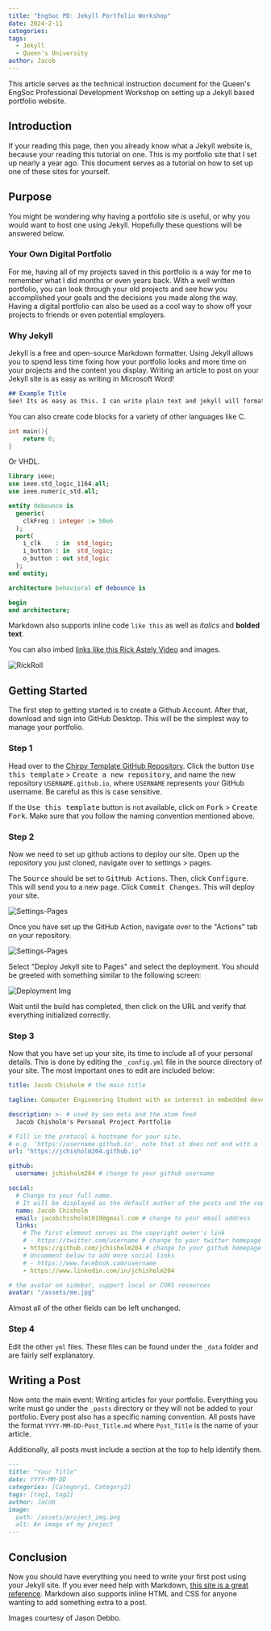 ```yaml
---
title: "EngSoc PD: Jekyll Portfolio Workshop"
date: 2024-2-11
categories:
tags:
  - Jekyll
  - Queen's University
author: Jacob
---
```


This article serves as the technical instruction document for the Queen's EngSoc Professional Development Workshop on setting up a Jekyll based portfolio website.

## Introduction
If your reading this page, then you already know what a Jekyll website is, because your reading this tutorial on one. This is my portfolio site that I set up nearly a year ago. This document serves as a tutorial on how to set up one of these sites for yourself.

## Purpose
You might be wondering why having a portfolio site is useful, or why you would want to host one using Jekyll. Hopefully these questions will be answered below.

### Your Own Digital Portfolio
For me, having all of my projects saved in this portfolio is a way for me to remember what I did months or even years back. With a well written portfolio, you can look through your old projects and see how you accomplished your goals and the decisions you made along the way. Having a digital portfolio can also be used as a cool way to show off your projects to friends or even potential employers.

### Why Jekyll
Jekyll is a free and open-source Markdown formatter. Using Jekyll allows you to spend less time fixing how your portfolio looks and more time on your projects and the content you display. Writing an article to post on your Jekyll site is as easy as writing in Microsoft Word!
```md
## Example Title
See! Its as easy as this. I can write plain text and jekyll will format this into a code block.
```
You can also create code blocks for a variety of other languages like C.

```c
int main(){
    return 0;
}
```

Or VHDL.

```vhdl
library ieee;
use ieee.std_logic_1164.all;
use ieee.numeric_std.all;

entity debounce is
  generic(
    clkFreq : integer := 50e6
  );
  port(
    i_clk    : in  std_logic;
    i_button : in  std_logic;
    o_button : out std_logic
  );
end entity;

architecture behavioral of debounce is

begin
end architecture;
```

Markdown also supports inline code `like this` as well as *italics* and **bolded text**.

You can also imbed [links like this Rick Astely Video](https://www.youtube.com/watch?v=dQw4w9WgXcQ) and images.

![RickRoll](https://i.insider.com/602ee9ced3ad27001837f2ac?width=700)

## Getting Started
The first step to getting started is to create a Github Account. After that, download and sign into GitHub Desktop. This will be the simplest way to manage your portfolio.

### Step 1
Head over to the [Chirpy Template GitHub Repository](https://github.com/cotes2020/jekyll-theme-chirpy). Click the button <kbd>Use this template</kbd> > <kbd>Create a new repository</kbd>, and name the new repository `USERNAME.github.io`, where `USERNAME` represents your GitHub username. Be careful as this is case sensitive.

If the <kbd>Use this template</kbd> button is not available, click on <kbd>Fork</kbd> > <kbd>Create Fork</kbd>. Make sure that you follow the naming convention mentioned above.

### Step 2
Now we need to set up github actions to deploy our site. Open up the repository you just cloned, navigate over to settings > pages. 

The <kbd>Source</kbd> should be set to <kbd>GitHub Actions</kbd>. Then, click <kbd>Configure</kbd>. This will send you to a new page. Click <kbd>Commit Changes</kbd>. This will deploy your site.

![Settings-Pages](assets/pd_jekyll/DPPages.png)

Once you have set up the GitHub Action, navigate over to the "Actions" tab on your repository. 


![Settings-Pages](assets/pd_jekyll/DPActions.png)

Select "Deploy Jekyll site to Pages" and select the deployment. You should be greeted with something similar to the following screen:

![Deployment Img](assets/pd_jekyll/build.png)


Wait until the build has completed, then click on the URL and verify that everything initialized correctly.

### Step 3
Now that you have set up your site, its time to include all of your personal details. This is done by editing the `_config.yml` file in the source directory of your site. The most important ones to edit are included below:

```yml
title: Jacob Chisholm # the main title

tagline: Computer Engineering Student with an interest in embedded development # it will display as the sub-title

description: >- # used by seo meta and the atom feed
  Jacob Chisholm's Personal Project Portfolio

# Fill in the protocol & hostname for your site.
# e.g. 'https://username.github.io', note that it does not end with a '/'.
url: "https://jchisholm204.github.io"

github:
  username: jchisholm204 # change to your github username

social:
  # Change to your full name.
  # It will be displayed as the default author of the posts and the copyright owner in the Footer
  name: Jacob Chisholm
  email: jacobchisholm1010@gmail.com # change to your email address
  links:
    # The first element serves as the copyright owner's link
    # - https://twitter.com/username # change to your twitter homepage
    - https://github.com/jchisholm204 # change to your github homepage
    # Uncomment below to add more social links
    # - https://www.facebook.com/username
    - https://www.linkedin.com/in/jchisholm204

# the avatar on sidebar, support local or CORS resources
avatar: "/assets/me.jpg"
```

Almost all of the other fields can be left unchanged.

### Step 4
Edit the other `yml` files. These files can be found under the `_data` folder and are fairly self explanatory.

## Writing a Post
Now onto the main event: Writing articles for your portfolio. Everything you write must go under the `_posts` directory or they will not be added to your portfolio. Every post also has a specific naming convention. All posts have the format `YYYY-MM-DD-Post_Title.md` where `Post_Title` is the name of your article.

Additionally, all posts must include a section at the top to help identify them.

```md
---
title: "Your Title"
date: YYYY-MM-DD
categories: [Category1, Category2]
tags: [tag1, tag2]
author: Jacob
image:
  path: /assets/project_img.png
  alt: An image of my project
---
```

## Conclusion
Now you should have everything you need to write your first post using your Jekyll site. If you ever need help with Markdown, [this site is a great reference](https://www.markdownguide.org/basic-syntax/). Markdown also supports inline HTML and CSS for anyone wanting to add something extra to a post.



Images courtesy of Jason Debbo.
